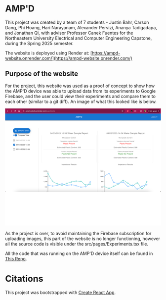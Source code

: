 # AMP'D
This project was created by a team of 7 students - Justin Bahr, Carson Dang, Phi Hoang, Hari Narayanam, Alexander Pervizi, Ananya Tadigadapa, and Jonathan Qi, with advisor Professor Canek Fuentes for the Northeastern University Electrical and Computer Engineering Capstone, during the Spring 2025 semester.

The website is deployed using Render at: [https://ampd-website.onrender.com/](https://ampd-website.onrender.com/)

## Purpose of the website
For the project, this website was used as a proof of concept to show how the AMP'D device was able to upload data from its experiments to Google Firebase, and the user could view their experiments and compare them to each other (similar to a git diff). An image of what this looked like is below. 

![Experiments Page](databaseView.png)

As the project is over, to avoid maintaining the Firebase subscription for uploading images, this part of the website is no longer functioning, however all the source code is visible under the src/pages/Experiments.tsx file. 

All the code that was running on the AMP'D device itself can be found in [This Repo](https://github.com/AnanyaT129/ampd-gui).

# Citations

This project was bootstrapped with [Create React App](https://github.com/facebook/create-react-app).